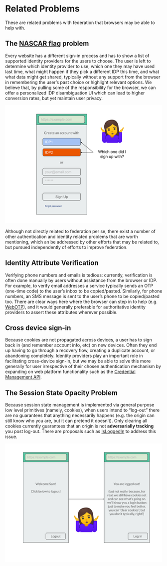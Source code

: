 # Related Problems

These are related problems with federation that browsers may be able to help with.

## The [NASCAR flag](https://developers.google.com/identity/toolkit/web/federated-login#the_nascar_page) problem

Every website has a different sign-in process and has to show a list of supported identity providers for the users to choose. The user is left to determine which identity provider to use, which one they may have used last time, what might happen if they pick a different IDP this time, and what what data might get shared, typically without any support from the browser in remembering the user’s past choice or highlight relevant options. We believe that, by pulling some of the responsibility for the browser, we can offer a personalized IDP disambiguation UI which can lead to higher conversion rates, but yet maintain user privacy.

![](static/mock12.svg)

Although not directly related to federation per se, there exist a number of other authentication and identity related problems that are worth mentioning, which an be addressed by other efforts that may be related to, but pursued independently of efforts to improve federation.

## Identity Attribute Verification

Verifying phone numbers and emails is tedious: currently, verification is often done manually by users without assistance from the browser or IDP. For example, to verify email addresses a service typically sends an OTP (one-time code) to the user’s inbox to be copied/pasted. Similarly, for phone numbers, an SMS message is sent to the user’s phone to be copied/pasted too. There are clear ways here where the browser can step in to help (e.g. [WebOTP](https://github.com/WICG/WebOTP)), and it would generally preferable for authoritative identity providers to assert these attributes wherever possible.

## Cross device sign-in

Because cookies are not propagated across devices, a user has to sign back in (and remember account info, etc) on new devices. Often they end up having to go through a recovery flow, creating a duplicate account, or abandoning completely. Identity providers play an important role in facilitating cross-device sign-in, but we may be able to solve this more generally for user irrespective of their chosen authentication mechanism by expanding on web platform functionality such as the [Credential Management API](https://www.w3.org/TR/credential-management-1/).

## The Session State Opacity Problem

Because session state management is implemented via general purpose low level primitives (namely, cookies), when users intend to “log-out” there are no guarantees that anything necessarily happens (e.g. the origin can still know who you are, but it can pretend it doesn’t). Only clearing all cookies currently guarantees that an origin is not **adversarially tracking** you post log-out. There are proposals such as [IsLoggedIn](https://github.com/WebKit/explainers/tree/master/IsLoggedIn) to address this issue.

![](static/mock5.svg)

